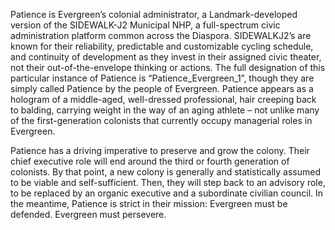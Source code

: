 Patience is Evergreen’s colonial administrator, a Landmark-developed version of the SIDEWALK-J2 Municipal NHP, a full-spectrum civic administration platform common across the Diaspora. SIDEWALKJ2’s are known for their reliability, predictable and customizable cycling schedule, and continuity of development as they invest in their assigned civic theater, not their out-of-the-envelope thinking or actions. The full designation of this particular instance of Patience is “Patience_Evergreen_1”, though they are simply called Patience by the people of Evergreen. Patience appears as a hologram of a middle-aged, well-dressed professional, hair creeping back to balding, carrying weight in the way of an aging athlete – not unlike many of the first-generation colonists that currently occupy managerial roles in Evergreen.

Patience has a driving imperative to preserve and grow the colony. Their chief executive role will end around the third or fourth generation of colonists. By that point, a new colony is generally and statistically assumed to be viable and self-sufficient. Then, they will step back to an advisory role, to be replaced by an organic executive and a subordinate civilian council. In the meantime, Patience is strict in their mission: Evergreen must be defended. Evergreen must persevere.
